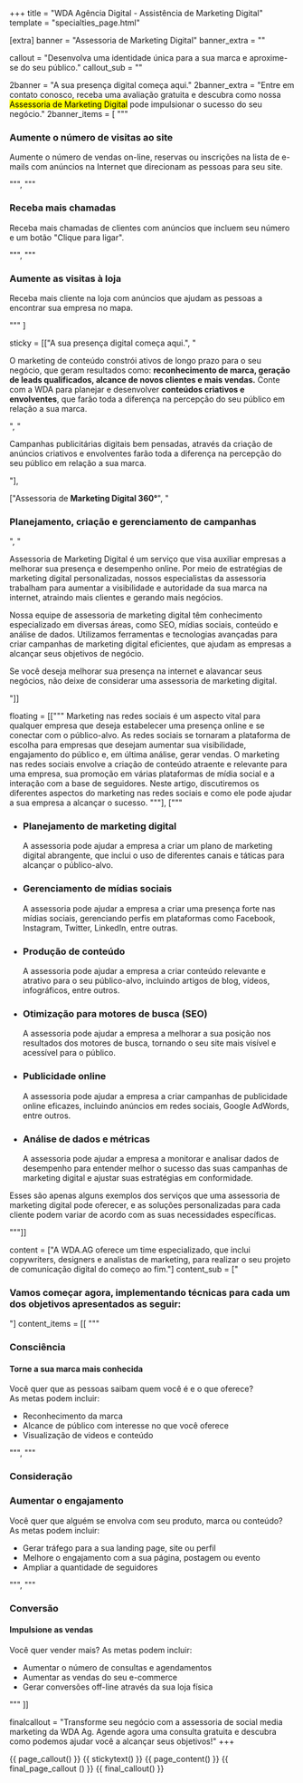 +++
title = "WDA Agência Digital - Assistência de Marketing Digital"
template = "specialties_page.html"

[extra]
banner = "Assessoria de Marketing Digital"
banner_extra = ""

callout = "Desenvolva uma identidade única para a sua marca e aproxime-se do seu público."
callout_sub = ""

2banner = "A sua presença digital começa aqui."
2banner_extra = "Entre em contato conosco, receba uma avaliação gratuita e descubra como nossa <mark>Assessoria de Marketing Digital</mark> pode impulsionar o sucesso do seu negócio."
2banner_items = [
  """
  <div class="item">
    <h3>Aumente o número de visitas ao site</h3>
    <divider-horizontal></divider-horizontal>
    <p>Aumente o número de vendas on-line, reservas ou inscrições na lista de e-mails com anúncios na Internet que direcionam as pessoas para seu site.</p>
  </div>
  """,
  """
  <div class="item">
    <h3>Receba mais chamadas</h3>
    <divider-horizontal></divider-horizontal>
    <p>Receba mais chamadas de clientes com anúncios que incluem seu número e um botão "Clique para ligar".</p>
  </div>
  """,
  """
  <div class="item">
    <h3>Aumente as visitas à loja</h3>
    <divider-horizontal></divider-horizontal>
    <p>Receba mais cliente na loja com anúncios que ajudam as pessoas a encontrar sua empresa no mapa.</p>
  </div>
  """
]


sticky = [["A sua presença digital começa aqui.",
"<p>O marketing de conteúdo constrói ativos de longo prazo para o seu negócio, que geram resultados como: <strong>reconhecimento de marca, geração de leads qualificados, alcance de novos clientes e mais vendas.</strong> Conte com a WDA para planejar e desenvolver <strong>conteúdos criativos e envolventes</strong>, que farão toda a diferença na percepção do seu público em relação a sua marca.</p>",
"<p>Campanhas publicitárias digitais bem pensadas, através da criação de anúncios criativos e envolventes farão toda a diferença na percepção do seu público em relação a sua marca.</p>"],

["Assessoria de <strong>Marketing Digital 360°</strong>",
"<h3>Planejamento, criação e gerenciamento de campanhas</h3>",
"<p>Assessoria de Marketing Digital é um serviço que visa auxiliar empresas a melhorar sua presença e desempenho online. Por meio de estratégias de marketing digital personalizadas, nossos especialistas da assessoria trabalham para aumentar a visibilidade e autoridade da sua marca na internet, atraindo mais clientes e gerando mais negócios.</p><p>Nossa equipe de assessoria de marketing digital têm conhecimento especializado em diversas áreas, como SEO, mídias sociais, conteúdo e análise de dados. Utilizamos ferramentas e tecnologias avançadas para criar campanhas de marketing digital eficientes, que ajudam as empresas a alcançar seus objetivos de negócio.</p><p>Se você deseja melhorar sua presença na internet e alavancar seus negócios, não deixe de considerar uma assessoria de marketing digital.</p>"]]


floating = [["""
Marketing nas redes sociais é um aspecto vital para qualquer empresa que deseja estabelecer uma presença online e se conectar com o público-alvo. As redes sociais se tornaram a plataforma de escolha para empresas que desejam aumentar sua visibilidade, engajamento do público e, em última análise, gerar vendas. O marketing nas redes sociais envolve a criação de conteúdo atraente e relevante para uma empresa, sua promoção em várias plataformas de mídia social e a interação com a base de seguidores. Neste artigo, discutiremos os diferentes aspectos do marketing nas redes sociais e como ele pode ajudar a sua empresa a alcançar o sucesso.
"""],
["""
<ul>
  <li><h3>Planejamento de marketing digital</h3> A assessoria pode ajudar a empresa a criar um plano de marketing digital abrangente, que inclui o uso de diferentes canais e táticas para alcançar o público-alvo.</li>
  <li><h3>Gerenciamento de mídias sociais</h3> A assessoria pode ajudar a empresa a criar uma presença forte nas mídias sociais, gerenciando perfis em plataformas como Facebook, Instagram, Twitter, LinkedIn, entre outras.</li>
  <li><h3>Produção de conteúdo</h3> A assessoria pode ajudar a empresa a criar conteúdo relevante e atrativo para o seu público-alvo, incluindo artigos de blog, vídeos, infográficos, entre outros.</li>
  <li><h3>Otimização para motores de busca (SEO)</h3> A assessoria pode ajudar a empresa a melhorar a sua posição nos resultados dos motores de busca, tornando o seu site mais visível e acessível para o público.</li>
  <li><h3>Publicidade online</h3> A assessoria pode ajudar a empresa a criar campanhas de publicidade online eficazes, incluindo anúncios em redes sociais, Google AdWords, entre outros.</li>
  <li><h3>Análise de dados e métricas</h3> A assessoria pode ajudar a empresa a monitorar e analisar dados de desempenho para entender melhor o sucesso das suas campanhas de marketing digital e ajustar suas estratégias em conformidade.</li>
</ul>
<p>Esses são apenas alguns exemplos dos serviços que uma assessoria de marketing digital pode oferecer, e as soluções personalizadas para cada cliente podem variar de acordo com as suas necessidades específicas.</p>
"""]]

content = ["A WDA.AG oferece um time especializado, que inclui copywriters, designers e analistas de marketing, para realizar o seu projeto de comunicação digital do começo ao fim."]
content_sub = ["<h3>Vamos começar agora, implementando técnicas para cada um dos objetivos apresentados as seguir:</h3>"]
content_items = [[
  """
    <h3>Consciência</h3>
    <h4><strong>Torne a sua marca mais conhecida</strong></h4>
    <p>Você quer que as pessoas saibam quem você é e o que oferece?<br/> As metas podem incluir:</p>
    <ul>
      <li>Reconhecimento da marca</li>
      <li>Alcance de público com interesse no que você oferece</li>
      <li>Visualização de videos e conteúdo</li>
    </ul>
  """,
  """
    <h3>Consideração</h3>
    <h3><strong>Aumentar o engajamento</strong></h3>
    <p>Você quer que alguém se envolva com seu produto, marca ou conteúdo? As metas podem incluir:</p>
    <ul>
      <li>Gerar tráfego para a sua landing page, site ou perfil</li>
      <li>Melhore o engajamento com a sua página, postagem ou evento</li>
      <li>Ampliar a quantidade de seguidores</li>
    </ul>
  """,
  """
    <h3>Conversão</h3>
    <h4><strong>Impulsione as vendas</strong></h4>
    <p>Você quer vender mais? As metas podem incluir:</p>
    <ul>
      <li>Aumentar o número de consultas e agendamentos</li>
      <li>Aumentar as vendas do seu e-commerce</li>
      <li>Gerar conversões off-line através da sua loja física</li>
    </ul>
  """
]]

finalcallout = "Transforme seu negócio com a assessoria de social media marketing da WDA Ag. Agende agora uma consulta gratuita e descubra como podemos ajudar você a alcançar seus objetivos!"
+++

{{ page_callout() }}
{{ stickytext() }}
{{ page_content() }}
{{ final_page_callout () }}
{{ final_callout() }}
